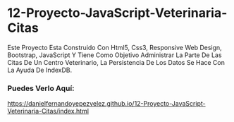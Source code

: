 # 12-Proyecto-JavaScript-Veterinaria-Citas
Este Proyecto Esta Construido Con Html5, Css3, Responsive Web Design, Bootstrap, JavaScript Y Tiene Como Objetivo Administrar
La Parte De Las Citas De Un Centro Veterinario, La Persistencia De Los Datos Se Hace Con La Ayuda De IndexDB.

### Puedes Verlo Aquí: 
https://danielfernandoyepezvelez.github.io/12-Proyecto-JavaScript-Veterinaria-Citas/index.html
